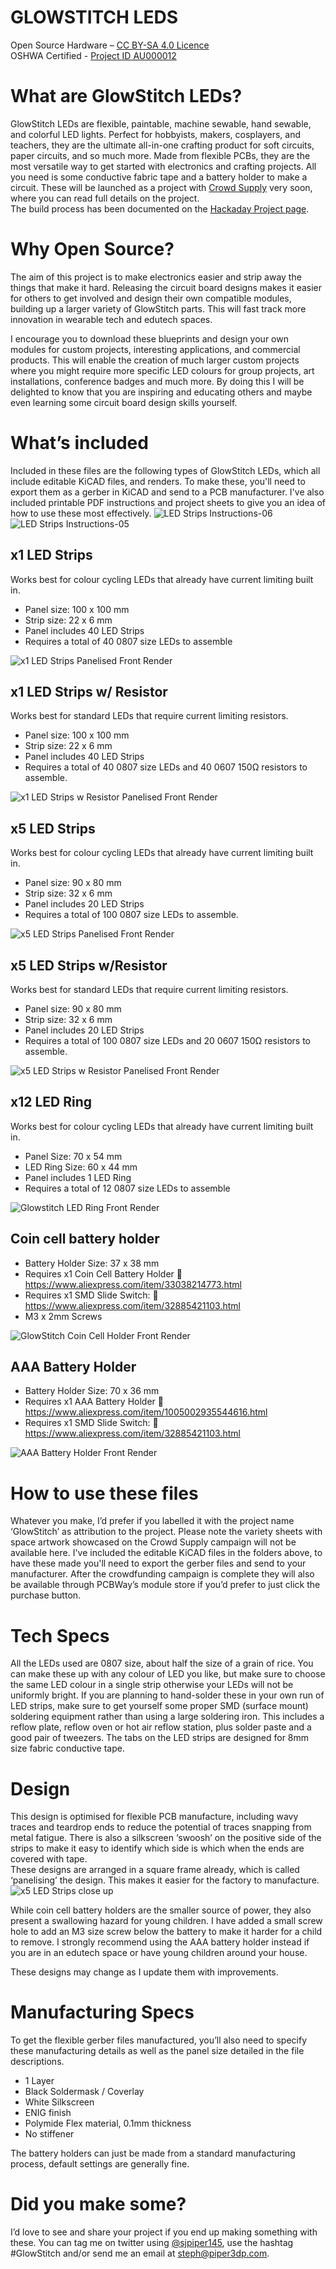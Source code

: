 # GLOWSTITCH LEDS 
Open Source Hardware – [CC BY-SA 4.0 Licence](https://creativecommons.org/licenses/by-sa/4.0/)                        
OSHWA Certified - [Project ID AU000012](https://certification.oshwa.org/au000012.html)

# What are GlowStitch LEDs?
GlowStitch LEDs are flexible, paintable, machine sewable, hand sewable, and colorful LED lights. Perfect for hobbyists, makers, cosplayers, and teachers, they are the ultimate all-in-one crafting product for soft circuits, paper circuits, and so much more. Made from flexible PCBs, they are the most versatile way to get started with electronics and crafting projects.  All you need is some conductive fabric tape and a battery holder to make a circuit.
These will be launched as a project with [Crowd Supply](https://www.crowdsupply.com/makerqueenau/glowstitch-leds) very soon, where you can read full details on the project.  
The build process has been documented on the [Hackaday Project page](https://hackaday.io/project/186907-machine-sewable-led-strips).

# Why Open Source? 
The aim of this project is to make electronics easier and strip away the things that make it hard.  Releasing the circuit board designs makes it easier for others to get involved and design their own compatible modules, building up a larger variety of GlowStitch parts.  This will fast track more innovation in wearable tech and edutech spaces. 

I encourage you to download these blueprints and design your own modules for custom projects, interesting applications, and commercial products.  This will enable the creation of much larger custom projects where you might require more specific LED colours for group projects, art installations, conference badges and much more.  By doing this I will be delighted to know that you are inspiring and educating others and maybe even learning some circuit board design skills yourself.  

# What’s included
Included in these files are the following types of GlowStitch LEDs, which all include editable KiCAD files, and renders. To make these, you'll need to export them as a gerber in KiCAD and send to a PCB manufacturer.  I've also included printable PDF instructions and project sheets to give you an idea of how to use these most effectively.
![LED Strips Instructions-06](https://user-images.githubusercontent.com/7828884/193742632-383ff43e-1757-47fd-accb-4d9b1962932f.png)
![LED Strips Instructions-05](https://user-images.githubusercontent.com/7828884/193742641-f591cd55-9081-438c-8670-8f6a6c560101.png)

##	x1 LED Strips
Works best for colour cycling LEDs that already have current limiting built in.
- Panel size: 100 x 100 mm
- Strip size: 22 x 6 mm
- Panel includes 40 LED Strips
- Requires a total of 40 0807 size LEDs to assemble

![x1 LED Strips Panelised Front Render](https://user-images.githubusercontent.com/7828884/192925136-33a7f0f9-4989-4f67-bec8-f4ff0f6b66d9.jpg)

##	x1 LED Strips w/ Resistor
Works best for standard LEDs that require current limiting resistors.
- Panel size: 100 x 100 mm
- Strip size: 22 x 6 mm
- Panel includes 40 LED Strips
- Requires a total of 40 0807 size LEDs and 40 0607 150Ω resistors to assemble.

![x1 LED Strips w Resistor Panelised Front Render](https://user-images.githubusercontent.com/7828884/202836544-c91f8b09-8c86-41c5-b93b-cc6d9b08d0a2.jpg)

##	x5 LED Strips
Works best for colour cycling LEDs that already have current limiting built in.
- Panel size: 90 x 80 mm
- Strip size: 32 x 6 mm
- Panel includes 20 LED Strips
- Requires a total of 100 0807 size LEDs to assemble.

![x5 LED Strips Panelised Front Render](https://user-images.githubusercontent.com/7828884/192925227-6b5b798c-6f26-4996-93d8-5ae677a26db2.jpg)

##	x5 LED Strips w/Resistor
Works best for standard LEDs that require current limiting resistors.
- Panel size: 90 x 80 mm
- Strip size: 32 x 6 mm
- Panel includes 20 LED Strips
- Requires a total of 100 0807 size LEDs and 20  0607 150Ω resistors to assemble.

![x5 LED Strips w Resistor Panelised Front Render](https://user-images.githubusercontent.com/7828884/202836630-71d1a099-1a71-41b2-8124-b406e5804611.jpg)


## x12 LED Ring  
Works best for colour cycling LEDs that already have current limiting built in.
-	Panel Size: 70 x 54 mm 
-	LED Ring Size: 60 x 44 mm
-	Panel includes 1 LED Ring
-	Requires a total of 12 0807 size LEDs to assemble

![Glowstitch LED Ring Front Render](https://user-images.githubusercontent.com/7828884/192925258-824bff5c-9bab-4c85-b85d-7ccb6652d5a5.jpg)

##	Coin cell battery holder
-	Battery Holder Size: 37 x 38 mm
-	Requires x1 Coin Cell Battery Holder
	https://www.aliexpress.com/item/33038214773.html
-	Requires x1 SMD Slide Switch:
	https://www.aliexpress.com/item/32885421103.html
- M3 x 2mm Screws

![GlowStitch Coin Cell Holder Front Render](https://user-images.githubusercontent.com/7828884/202887428-94246fbe-23f2-43b9-926e-a263c188a6fa.jpg)

##	AAA Battery Holder
-	Battery Holder Size: 70 x 36 mm
-	Requires x1 AAA Battery Holder
	https://www.aliexpress.com/item/1005002935544616.html
-	Requires x1 SMD Slide Switch:
	https://www.aliexpress.com/item/32885421103.html

![AAA Battery Holder Front Render](https://user-images.githubusercontent.com/7828884/202887421-71a4cba4-ad5b-42e8-a182-38a076a9daa2.jpg)

# How to use these files

Whatever you make, I’d prefer if you labelled it with the project name ‘GlowStitch’ as attribution to the project.  Please note the variety sheets with space artwork showcased on the Crowd Supply campaign will not be available here.  I've included the editable KiCAD files in the folders above, to have these made you'll need to export the gerber files and send to your manufacturer.  After the crowdfunding campaign is complete they will also be available through PCBWay’s module store if you’d prefer to just click the purchase button.   

# Tech Specs 
All the LEDs used are 0807 size, about half the size of a grain of rice.  You can make these up with any colour of LED you like, but make sure to choose the same LED colour in a single strip otherwise your LEDs will not be uniformly bright. If you are planning to hand-solder these in your own run of LED strips, make sure to get yourself some proper SMD (surface mount) soldering equipment rather than using a large soldering iron. This includes a reflow plate, reflow oven or hot air reflow station, plus solder paste and a good pair of tweezers. The tabs on the LED strips are designed for 8mm size fabric conductive tape. 

# Design
This design is optimised for flexible PCB manufacture, including wavy traces and teardrop ends to reduce the potential of traces snapping from metal fatigue.  There is also a silkscreen ‘swoosh’ on the positive side of the strips to make it easy to identify which side is which when the ends are covered with tape.  
These designs are arranged in a square frame already, which is called ‘panelising’ the design.  This makes it easier for the factory to manufacture.  
![x5 LED Strips close up](https://user-images.githubusercontent.com/7828884/192927069-e23c2f7d-71bc-4c4c-94ea-7088fc57df42.jpg)

While coin cell battery holders are the smaller source of power, they also present a swallowing hazard for young children.  I have added a small screw hole to add an M3 size screw below the battery to make it harder for a child to remove. I strongly recommend using the AAA battery holder instead if you are in an edutech space or have young children around your house.  

These designs may change as I update them with improvements. 

# Manufacturing Specs
To get the flexible gerber files manufactured, you’ll also need to specify these manufacturing details as well as the panel size detailed in the file descriptions. 
- 1 Layer
- Black Soldermask / Coverlay
- White Silkscreen
- ENIG finish
- Polymide Flex material, 0.1mm thickness
- No stiffener

The battery holders can just be made from a standard manufacturing process, default settings are generally fine. 

# Did you make some? 
I’d love to see and share your project if you end up making something with these.  You can tag me on twitter using [@sjpiper145](https://twitter.com/sjpiper145), use the hashtag #GlowStitch and/or send me an email at steph@piper3dp.com.  


